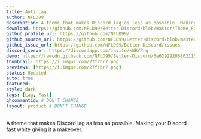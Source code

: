 ```yaml
---
title: Anti Lag
author: NFLD99
description: A theme that makes Discord lag as less as possible. Making your Discord fast white giving it a makeover.
download: https://github.com/NFLD99/Better-Discord/blob/master/Theme_File/Anti_Lag.theme.css
github_profile_url: https://github.com/NFLD99/
github_source_url: https://github.com/NFLD99/Better-Discord/blob/master/Theme_File/Anti_Lag.theme.css
github_issue_url: https://github.com/NFLD99/Better-Discord/issues
discord_server: https://discordapp.com/invite/kWRYPrq
demo: https://rawcdn.githack.com/NFLD99/Better-Discord/6e62929205862115c74be44b02ee011d4c008427/Theme_File/Anti_Lag.theme.css
thumbnail: https://i.imgur.com/27fYbr7.png
previews: [https://i.imgur.com/27fYbr7.png]
status: Updated
auto: true
featured: 
style: dark
tags: [Lag, Fast]
ghcommentid: # DON'T CHANGE
layout: product # DON'T CHANGE
---
```

A theme that makes Discord lag as less as possible. Making your Discord fast white giving it a makeover.